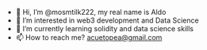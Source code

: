 - 👋 Hi, I’m @mosmtilk222, my real name is Aldo 
- 👀 I’m interested in web3 development and Data Science
- 🌱 I’m currently learning solidity and data science skills
- 📫 How to reach me? acuetopea@gmail.com

